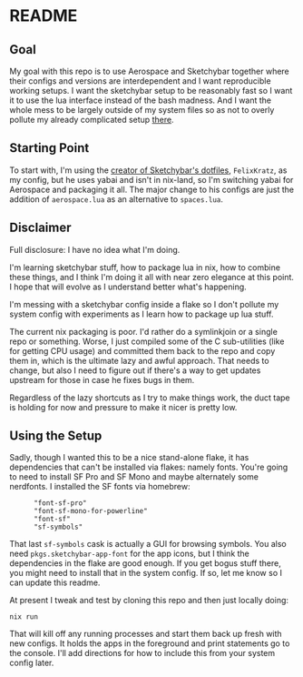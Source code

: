 # README

## Goal

My goal with this repo is to use Aerospace and Sketchybar together where their configs and versions are interdependent and I want reproducible working setups.  I want the sketchybar setup to be reasonably fast so I want it to use the lua interface instead of the bash madness.  And I want the whole mess to be largely outside of my system files so as not to overly pollute my already complicated setup [there](https://github.com/zmre/nix-config).

## Starting Point

To start with, I'm using the [creator of Sketchybar's dotfiles](https://github.com/FelixKratz/dotfiles/tree/e27673f07ff41eb6a4816daabb79b0a5e837a105/.config/sketchybar), `FelixKratz`, as my config, but he uses yabai and isn't in nix-land, so I'm switching yabai for Aerospace and packaging it all.  The major change to his configs are just the addition of `aerospace.lua` as an alternative to `spaces.lua`.

## Disclaimer

Full disclosure: I have no idea what I'm doing.

I'm learning sketchybar stuff, how to package lua in nix, how to combine these things, and I think I'm doing it all with near zero elegance at this point.  I hope that will evolve as I understand better what's happening.

I'm messing with a sketchybar config inside a flake so I don't pollute my system config with experiments as I learn how to package up lua stuff.

The current nix packaging is poor.  I'd rather do a symlinkjoin or a single repo or something. Worse, I just compiled some of the C sub-utilities (like for getting CPU usage) and committed them back to the repo and copy them in, which is the ultimate lazy and awful approach.  That needs to change, but also I need to figure out if there's a way to get updates upstream for those in case he fixes bugs in them.

Regardless of the lazy shortcuts as I try to make things work, the duct tape is holding for now and pressure to make it nicer is pretty low.

## Using the Setup

Sadly, though I wanted this to be a nice stand-alone flake, it has dependencies that can't be installed via flakes: namely fonts.  You're going to need to install SF Pro and SF Mono and maybe alternately some nerdfonts. I installed the SF fonts via homebrew:

```
      "font-sf-pro"
      "font-sf-mono-for-powerline"
      "font-sf"
      "sf-symbols"
```

That last `sf-symbols` cask is actually a GUI for browsing symbols.  You also need `pkgs.sketchybar-app-font` for the app icons, but I think the dependencies in the flake are good enough.  If you get bogus stuff there, you might need to install that in the system config. If so, let me know so I can update this readme.

At present I tweak and test by cloning this repo and then just locally doing:

`nix run`

That will kill off any running processes and start them back up fresh with new configs. It holds the apps in the foreground and print statements go to the console.  I'll add directions for how to include this from your system config later.


